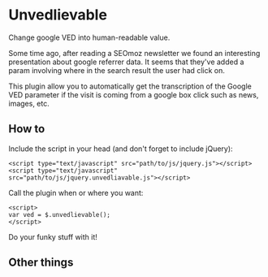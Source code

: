 Unvedlievable
=============

Change google VED into human-readable value.

Some time ago, after reading a SEOmoz newsletter we found an interesting presentation about google referrer data. It seems that they've added a param involving where in the search result the user had click on.

This plugin allow you to automatically get the transcription of the Google VED parameter if the visit is coming from a google box click such as news, images, etc.

## How to

Include the script in your head (and don't forget to include jQuery):

    <script type="text/javascript" src="path/to/js/jquery.js"></script>
    <script type="text/javascript" src="path/to/js/jquery.unvedliavable.js"></script>

Call the plugin when or where you want:

    <script>
    var ved = $.unvedlievable();
    </script>

Do your funky stuff with it!

## Other things
